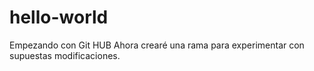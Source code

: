# hello-world
Empezando con Git HUB
Ahora crearé una rama para experimentar con supuestas modificaciones.

